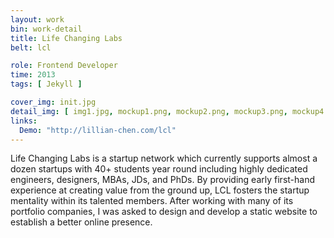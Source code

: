 ```yaml
---
layout: work
bin: work-detail
title: Life Changing Labs
belt: lcl

role: Frontend Developer
time: 2013
tags: [ Jekyll ]

cover_img: init.jpg
detail_img: [ img1.jpg, mockup1.png, mockup2.png, mockup3.png, mockup4.png, mockup5.png, mockup6.png, iphone1.png, iphone2.png, iphone3.png ]
links:
  Demo: "http://lillian-chen.com/lcl"
---
```


Life Changing Labs is a startup network which currently supports almost a dozen startups with 40+ students year round including highly dedicated engineers, designers, MBAs, JDs, and PhDs. By providing early first-hand experience at creating value from the ground up, LCL fosters the startup mentality within its talented members. After working with many of its portfolio companies, I was asked to design and develop a static website to establish a better online presence.

